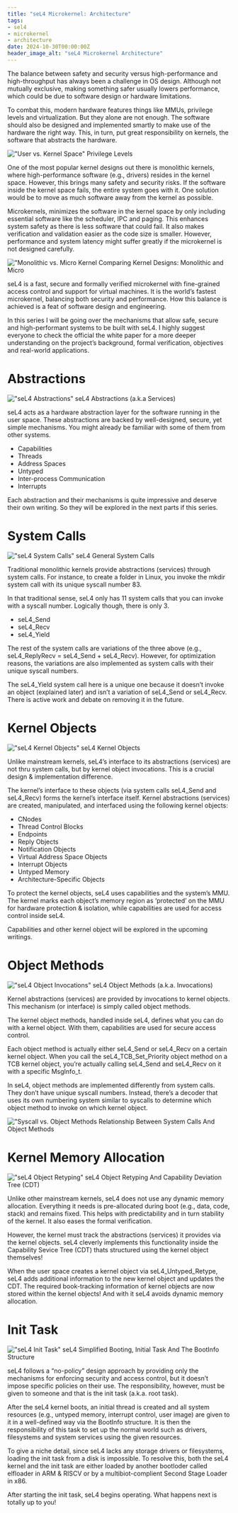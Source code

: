 ```yaml
---
title: "seL4 Microkernel: Architecture"
tags:
- sel4
- microkernel
- architecture
date: 2024-10-30T00:00:00Z
header_image_alt: "seL4 Microkernel Architecture"
---
```


The balance between safety and security versus high-performance and high-throughput has always been a challenge in OS design. Although not mutually exclusive, making something safer usually lowers performance, which could be due to software design or hardware limitations.

To combat this, modern hardware features things like MMUs, privilege levels and virtualization. But they alone are not enough. The software should also be designed and implemented smartly to make use of the hardware the right way. This, in turn, put great responsibility on kernels, the software that abstracts the hardware.

!["User vs. Kernel Space"](./Privilege_Levels.PNG)
Privilege Levels

One of the most popular kernel designs out there is monolithic kernels, where high-performance software (e.g., drivers) resides in the kernel space. However, this brings many safety and security risks. If the software inside the kernel space fails, the entire system goes with it. One solution would be to move as much software away from the kernel as possible.

Microkernels, minimizes the software in the kernel space by only including essential software like the scheduler, IPC and paging. This enhances system safety as there is less software that could fail. It also makes verification and validation easier as the code size is smaller. However, performance and system latency might suffer greatly if the microkernel is not designed carefully.

!["Monolithic vs. Micro Kernel](./Monolithic_Micro.PNG)
Comparing Kernel Designs: Monolithic and Micro

seL4 is a fast, secure and formally verified microkernel with fine-grained access control and support for virtual machines. It is the world’s fastest microkernel, balancing both security and performance. How this balance is achieved is a feat of software design and engineering.

In this series I will be going over the mechanisms that allow safe, secure and high-performant systems to be built with seL4. I highly suggest everyone to check the official the white paper for a more deeper understanding on the project’s background, formal verification, objectives and real-world applications.

Abstractions
============

!["seL4 Abstractions"](./Abstractions.PNG)
seL4 Abstractions (a.k.a Services)

seL4 acts as a hardware abstraction layer for the software running in the user space. These abstractions are backed by well-designed, secure, yet simple mechanisms. You might already be familiar with some of them from other systems.
- Capabilities
- Threads
- Address Spaces
- Untyped
- Inter-process Communication
- Interrupts

Each abstraction and their mechanisms is quite impressive and deserve their own writing. So they will be explored in the next parts if this series.

System Calls
============

!["seL4 System Calls"](./System_Calls.PNG)
seL4 General System Calls

Traditional monolithic kernels provide abstractions (services) through system calls. For instance, to create a folder in Linux, you invoke the mkdir system call with its unique syscall number 83.

In that traditional sense, seL4 only has 11 system calls that you can invoke with a syscall number. Logically though, there is only 3.
- seL4_Send
- seL4_Recv
- seL4_Yield

The rest of the system calls are variations of the three above (e.g., seL4_ReplyRecv = seL4_Send + seL4_Recv). However, for optimization reasons, the variations are also implemented as system calls with their unique syscall numbers.

The seL4_Yield system call here is a unique one because it doesn’t invoke an object (explained later) and isn’t a variation of seL4_Send or seL4_Recv. There is active work and debate on removing it in the future.

Kernel Objects
==============

!["seL4 Kernel Objects"](./Kernel_Objects.PNG)
seL4 Kernel Objects

Unlike mainstream kernels, seL4’s interface to its abstractions (services) are not thru system calls, but by kernel object invocations. This is a crucial design & implementation difference.

The kernel’s interface to these objects (via system calls seL4_Send and seL4_Recv) forms the kernel’s interface itself. Kernel abstractions (services) are created, manipulated, and interfaced using the following kernel objects:
- CNodes
- Thread Control Blocks
- Endpoints
- Reply Objects
- Notification Objects
- Virtual Address Space Objects
- Interrupt Objects
- Untyped Memory
- Architecture-Specific Objects

To protect the kernel objects, seL4 uses capabilities and the system’s MMU. The kernel marks each object’s memory region as ‘protected’ on the MMU for hardware protection & isolation, while capabilities are used for access control inside seL4.

Capabilities and other kernel object will be explored in the upcoming writings.

Object Methods
==============

!["seL4 Object Invocations"](./Object_Invocation.PNG)
seL4 Object Methods (a.k.a. Invocations)

Kernel abstractions (services) are provided by invocations to kernel objects. This mechanism (or interface) is simply called object methods.

The kernel object methods, handled inside seL4, defines what you can do with a kernel object. With them, capabilities are used for secure access control.

Each object method is actually either seL4_Send or seL4_Recv on a certain kernel object. When you call the seL4_TCB_Set_Priority object method on a TCB kernel object, you’re actually calling seL4_Send and seL4_Recv on it with a specific MsgInfo_t.

In seL4, object methods are implemented differently from system calls. They don’t have unique syscall numbers. Instead, there’s a decoder that uses its own numbering system similar to syscalls to determine which object method to invoke on which kernel object.

!["Syscall vs. Object Methods](./Syscall_Object_Method.PNG)
Relationship Between System Calls And Object Methods

Kernel Memory Allocation
========================

!["seL4 Object Retyping"](./Object_Retyping.PNG)
seL4 Object Retyping And Capability Deviation Tree (CDT)

Unlike other mainstream kernels, seL4 does not use any dynamic memory allocation. Everything it needs is pre-allocated during boot (e.g., data, code, stack) and remains fixed. This helps with predictability and in turn stability of the kernel. It also eases the formal verification.

However, the kernel must track the abstractions (services) it provides via the kernel objects. seL4 cleverly implements this functionality inside the Capability Sevice Tree (CDT) thats structured using the kernel object themselves!

When the user space creates a kernel object via seL4_Untyped_Retype, seL4 adds additional information to the new kernel object and updates the CDT. The required book-tracking information of kernel objects are now stored within the kernel objects! And with it seL4 avoids dynamic memory allocation.

Init Task
=========

!["seL4 Init Task"](./Booting_init_task.PNG)
seL4 Simplified Booting, Initial Task And The BootInfo Structure

seL4 follows a “no-policy” design approach by providing only the mechanisms for enforcing security and access control, but it doesn’t impose specific policies on their use. The responsibility, however, must be given to someone and that is the init task (a.k.a. root task).

After the seL4 kernel boots, an initial thread is created and all system resources (e.g., untyped memory, interrupt control, user image) are given to it in a well-defined way via the BootInfo structure. It is then the responsibility of this task to set up the normal world such as drivers, filesystems and system services using the given resources.

To give a niche detail, since seL4 lacks any storage drivers or filesystems, loading the init task from a disk is impossible. To resolve this, both the seL4 kernel and the init task are either loaded by another bootloder called elfloader in ARM & RISCV or by a multibiot-complient Second Stage Loader in x86.

After starting the init task, seL4 begins operating. What happens next is totally up to you!
